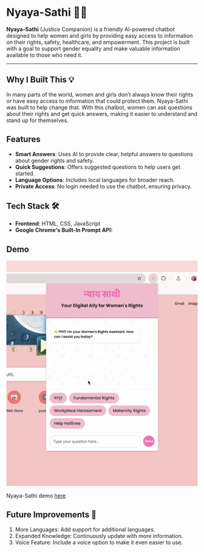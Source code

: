 # Nyaya-Sathi 🤖💜

**Nyaya-Sathi** (Justice Companion) is a friendly AI-powered chatbot designed to help women and girls by providing easy access to information on their rights, safety, healthcare, and empowerment. This project is built with a goal to support gender equality and make valuable information available to those who need it.

---

## Why I Built This 💡
In many parts of the world, women and girls don’t always know their rights or have easy access to information that could protect them. Nyaya-Sathi was built to help change that. With this chatbot, women can ask questions about their rights and get quick answers, making it easier to understand and stand up for themselves.

## Features 
- **Smart Answers**: Uses AI to provide clear, helpful answers to questions about gender rights and safety.
- **Quick Suggestions**: Offers suggested questions to help users get started.
- **Language Options**: Includes local languages for broader reach.
- **Private Access**: No login needed to use the chatbot, ensuring privacy.

## Tech Stack 🛠️
- **Frontend**: HTML, CSS, JavaScript
- **Google Chrome's Built-In Prompt API:**

## Demo

<img src="ss.png" alt="first image" width="600"> 

Nyaya-Sathi demo [here](https://youtu.be/5RDBKImLISM)



## Future Improvements 🔮
1. More Languages: Add support for additional languages.
2. Expanded Knowledge: Continuously update with more information.
3. Voice Feature: Include a voice option to make it even easier to use.

